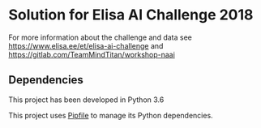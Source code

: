 # Solution for Elisa AI Challenge 2018

For more information about the challenge and data see
https://www.elisa.ee/et/elisa-ai-challenge and
https://gitlab.com/TeamMindTitan/workshop-naai

## Dependencies

This project has been developed in Python 3.6

This project uses [Pipfile](https://github.com/pypa/pipfile) to manage its
Python dependencies.

